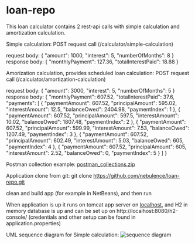 # loan-repo
This loan calculator contains 2 rest-api calls with simple calculation and amortization calculation. 

Simple calculation:
POST request call
(/calculator/simple-calculation)

request body:
{
    "amount": 1000,
    "interest": 5,
    "numberOfMonths": 8 
}
response body:
{
    "monthlyPayment": 127.36,
    "totalInterestPaid": 18.88
}

Amorization calculation, provides scheduled loan calculation:
POST request call
(/calculator/amortization-calculation)

request body:
{
    "amount": 3000,
    "interest": 5,
    "numberOfMonths": 5 
}
response body:
{
    "monthlyPayment": 607.52,
    "totalInterestPaid": 37.6,
    "payments": [
        {
            "paymentAmount": 607.52,
            "principalAmount": 595.02,
            "interestAmount": 12.5,
            "balanceOwed": 2404.98,
            "paymentIndex": 1
        },
        {
            "paymentAmount": 607.52,
            "principalAmount": 597.5,
            "interestAmount": 10.02,
            "balanceOwed": 1807.48,
            "paymentIndex": 2
        },
        {
            "paymentAmount": 607.52,
            "principalAmount": 599.99,
            "interestAmount": 7.53,
            "balanceOwed": 1207.49,
            "paymentIndex": 3
        },
        {
            "paymentAmount": 607.52,
            "principalAmount": 602.49,
            "interestAmount": 5.03,
            "balanceOwed": 605,
            "paymentIndex": 4
        },
        {
            "paymentAmount": 607.52,
            "principalAmount": 605,
            "interestAmount": 2.52,
            "balanceOwed": 0,
            "paymentIndex": 5
        }
    ]
}

Postman collection example: 
[postman_collections.zip](https://github.com/nebulence/loan-repo/files/8969284/postman_collections.zip)


Application clone from git:
git clone https://github.com/nebulence/loan-repo.git

clean and build app (for example in NetBeans), and then run

When application is up it runs on tomcat app server on [localhost](http://localhost:8080/), 
and H2 in memory database is up and can be set up on http://localhost:8080/h2-console/   (credentials and other setup can be found in application.properties) 


UML sequence diagram for Simple calculation:
![sequence diagram](https://user-images.githubusercontent.com/99651423/175358110-8062737e-5b4e-4ad9-9d8a-c97714e06dfe.png)
